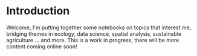 # Introduction
Welcome, 
I'm putting together some notebooks on topics that interest me, bridging themes in ecology, data science, spatial analysis, sustainable agriculture ...  and more. This is a work in progress, there will be more content coming online soon!


```{tableofcontents}
```
